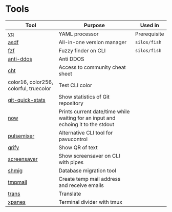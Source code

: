 # Tools
|Tool|Purpose|Used in|
|----|-------|-------|
|[yq](https://github.com/mikefarah/yq)|YAML processor|Prerequisite|
|[asdf](https://asdf-vm.com/)|All-in-one version manager|`silos/fish`|
|[fzf](https://github.com/junegunn/fzf)|Fuzzy finder on CLI|`silos/fish`|
|[anti-ddos](https://github.com/anti-ddos/Anti-DDOS)|Anti DDOS||
|[cht](https://cht.sh)|Access to community cheat sheet||
|color16, color256, colorful, truecolor|Test CLI color||
|[git-quick-stats](https://github.com/arzzen/git-quick-stats)|Show statistics of Git repository||
|[now](https://github.com/apankrat/now.sh)|Prints current date/time while waiting for an input and echoing it to the stdout||
|[pulsemixer](https://github.com/GeorgeFilipkin/pulsemixer)|Alternative CLI tool for pavucontrol||
|[qrify](https://github.com/alexanderepstein/Bash-Snippets)|Show QR of text||
|[screensaver](https://github.com/pipeseroni/pipes.sh)|Show screensaver on CLI with pipes||
|[shmig](https://github.com/mbucc/shmig)|Database migration tool||
|[tmpmail](https://github.com/sdushantha/tmpmail)|Create temp mail address and receive emails||
|[trans](https://github.com/soimort/translate-shell)|Translate||
|[xpanes](https://github.com/greymd/tmux-xpanes)|Terminal divider with tmux||
